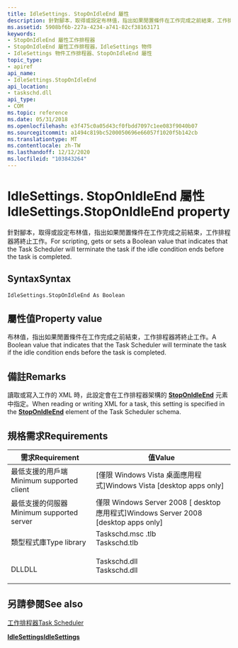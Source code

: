 ```yaml
---
title: IdleSettings. StopOnIdleEnd 屬性
description: 針對腳本，取得或設定布林值，指出如果閒置條件在工作完成之前結束，工作排程器將終止工作。
ms.assetid: 5908bf6b-227a-4234-a741-82cf38163171
keywords:
- StopOnIdleEnd 屬性工作排程器
- StopOnIdleEnd 屬性工作排程器，IdleSettings 物件
- IdleSettings 物件工作排程器、StopOnIdleEnd 屬性
topic_type:
- apiref
api_name:
- IdleSettings.StopOnIdleEnd
api_location:
- taskschd.dll
api_type:
- COM
ms.topic: reference
ms.date: 05/31/2018
ms.openlocfilehash: e3f475c0a05d43cf0fbdd7097c1ee083f9040b07
ms.sourcegitcommit: a1494c819bc5200050696e66057f1020f5b142cb
ms.translationtype: MT
ms.contentlocale: zh-TW
ms.lasthandoff: 12/12/2020
ms.locfileid: "103843264"
---
```

# <a name="idlesettingsstoponidleend-property"></a><span data-ttu-id="0966a-106">IdleSettings. StopOnIdleEnd 屬性</span><span class="sxs-lookup"><span data-stu-id="0966a-106">IdleSettings.StopOnIdleEnd property</span></span>

<span data-ttu-id="0966a-107">針對腳本，取得或設定布林值，指出如果閒置條件在工作完成之前結束，工作排程器將終止工作。</span><span class="sxs-lookup"><span data-stu-id="0966a-107">For scripting, gets or sets a Boolean value that indicates that the Task Scheduler will terminate the task if the idle condition ends before the task is completed.</span></span>

## <a name="syntax"></a><span data-ttu-id="0966a-108">Syntax</span><span class="sxs-lookup"><span data-stu-id="0966a-108">Syntax</span></span>


```VB
IdleSettings.StopOnIdleEnd As Boolean
```



## <a name="property-value"></a><span data-ttu-id="0966a-109">屬性值</span><span class="sxs-lookup"><span data-stu-id="0966a-109">Property value</span></span>

<span data-ttu-id="0966a-110">布林值，指出如果閒置條件在工作完成之前結束，工作排程器將終止工作。</span><span class="sxs-lookup"><span data-stu-id="0966a-110">A Boolean value that indicates that the Task Scheduler will terminate the task if the idle condition ends before the task is completed.</span></span>

## <a name="remarks"></a><span data-ttu-id="0966a-111">備註</span><span class="sxs-lookup"><span data-stu-id="0966a-111">Remarks</span></span>

<span data-ttu-id="0966a-112">讀取或寫入工作的 XML 時，此設定會在工作排程器架構的 [**StopOnIdleEnd**](taskschedulerschema-terminateonidleend-idlesettingstype-element.md) 元素中指定。</span><span class="sxs-lookup"><span data-stu-id="0966a-112">When reading or writing XML for a task, this setting is specified in the [**StopOnIdleEnd**](taskschedulerschema-terminateonidleend-idlesettingstype-element.md) element of the Task Scheduler schema.</span></span>

## <a name="requirements"></a><span data-ttu-id="0966a-113">規格需求</span><span class="sxs-lookup"><span data-stu-id="0966a-113">Requirements</span></span>



| <span data-ttu-id="0966a-114">需求</span><span class="sxs-lookup"><span data-stu-id="0966a-114">Requirement</span></span> | <span data-ttu-id="0966a-115">值</span><span class="sxs-lookup"><span data-stu-id="0966a-115">Value</span></span> |
|-------------------------------------|-----------------------------------------------------------------------------------------|
| <span data-ttu-id="0966a-116">最低支援的用戶端</span><span class="sxs-lookup"><span data-stu-id="0966a-116">Minimum supported client</span></span><br/> | <span data-ttu-id="0966a-117">\[僅限 Windows Vista 桌面應用程式\]</span><span class="sxs-lookup"><span data-stu-id="0966a-117">Windows Vista \[desktop apps only\]</span></span><br/>                                          |
| <span data-ttu-id="0966a-118">最低支援的伺服器</span><span class="sxs-lookup"><span data-stu-id="0966a-118">Minimum supported server</span></span><br/> | <span data-ttu-id="0966a-119">僅限 Windows Server 2008 \[ desktop 應用程式\]</span><span class="sxs-lookup"><span data-stu-id="0966a-119">Windows Server 2008 \[desktop apps only\]</span></span><br/>                                    |
| <span data-ttu-id="0966a-120">類型程式庫</span><span class="sxs-lookup"><span data-stu-id="0966a-120">Type library</span></span><br/>             | <dl> <span data-ttu-id="0966a-121"><dt>Taskschd.msc .tlb</dt></span><span class="sxs-lookup"><span data-stu-id="0966a-121"><dt>Taskschd.tlb</dt></span></span> </dl> |
| <span data-ttu-id="0966a-122">DLL</span><span class="sxs-lookup"><span data-stu-id="0966a-122">DLL</span></span><br/>                      | <dl> <span data-ttu-id="0966a-123"><dt>Taskschd.dll</dt></span><span class="sxs-lookup"><span data-stu-id="0966a-123"><dt>Taskschd.dll</dt></span></span> </dl> |



## <a name="see-also"></a><span data-ttu-id="0966a-124">另請參閱</span><span class="sxs-lookup"><span data-stu-id="0966a-124">See also</span></span>

<dl> <dt>

[<span data-ttu-id="0966a-125">工作排程器</span><span class="sxs-lookup"><span data-stu-id="0966a-125">Task Scheduler</span></span>](task-scheduler-start-page.md)
</dt> <dt>

[<span data-ttu-id="0966a-126">**IdleSettings**</span><span class="sxs-lookup"><span data-stu-id="0966a-126">**IdleSettings**</span></span>](idlesettings.md)
</dt> </dl>

 

 





